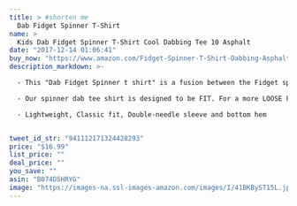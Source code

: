 ```yaml
---
title: > #shorten me
  Dab Fidget Spinner T-Shirt
name: >
  Kids Dab Fidget Spinner T-Shirt Cool Dabbing Tee 10 Asphalt
date: "2017-12-14 01:06:41"
buy_now: "https://www.amazon.com/Fidget-Spinner-T-Shirt-Dabbing-Asphalt/dp/B074D5HRYG?psc=1&SubscriptionId=AKIAIA5RBQIWQVTCUEUQ&tag=coldcutdeals-20&linkCode=xm2&camp=2025&creative=165953&creativeASIN=B074D5HRYG"
description_markdown: >-

  - This "Dab Fidget Spinner t shirt" is a fusion between the Fidget spinner and the Dab move.Every teenager and kid will love to sport this cool dab t shirt. Makes a perfect gift for a teenager or kid on a Birthday,Christmas or Halloween.

  - Our spinner dab tee shirt is designed to be FIT. For a more LOOSE FIT,please order a SIZE UP.This tshirt comes in all sizes for men,women,boys and girls.

  - Lightweight, Classic fit, Double-needle sleeve and bottom hem


tweet_id_str: "941112171324428293"
price: "$16.99"
list_price: ""
deal_price: ""
you_save: ""
asin: "B074D5HRYG"
image: "https://images-na.ssl-images-amazon.com/images/I/41BKByST15L.jpg"
---
```



